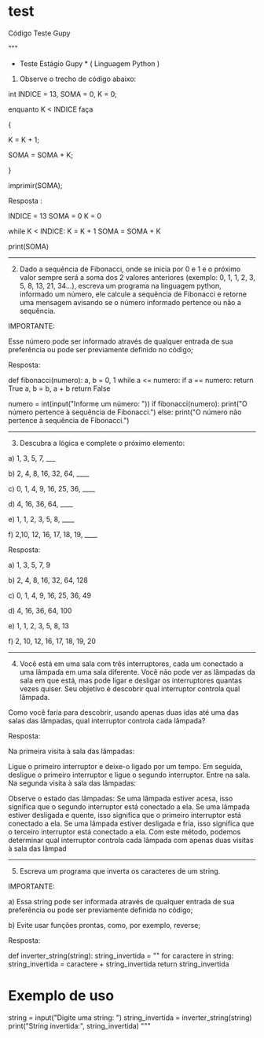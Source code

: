# test
Código Teste Gupy

"""
* Teste Estágio Gupy  *
( Linguagem Python )

1) Observe o trecho de código abaixo:

int INDICE = 13, SOMA = 0, K = 0;

enquanto K < INDICE faça

{

K = K + 1;

SOMA = SOMA + K;

}

imprimir(SOMA);

 
Resposta :

INDICE = 13
SOMA = 0
K = 0

while K < INDICE:
    K = K + 1
    SOMA = SOMA + K

print(SOMA)

----------------------------

2) Dado a sequência de Fibonacci, onde se inicia por 0 e 1 e o próximo valor sempre será a soma dos 2 valores anteriores (exemplo: 0, 1, 1, 2, 3, 5, 8, 13, 21, 34...), escreva um programa na linguagem python, informado um número, ele calcule a sequência de Fibonacci e retorne uma mensagem avisando se o número informado pertence ou não a sequência.



IMPORTANTE:

Esse número pode ser informado através de qualquer entrada de sua preferência ou pode ser previamente definido no código;



Resposta:

def fibonacci(numero):
    a, b = 0, 1
    while a <= numero:
        if a == numero:
            return True
        a, b = b, a + b
    return False

numero = int(input("Informe um número: "))
if fibonacci(numero):
    print("O número pertence à sequência de Fibonacci.")
else:
    print("O número não pertence à sequência de Fibonacci.")

--------------------------------------------------
3) Descubra a lógica e complete o próximo elemento:


a) 1, 3, 5, 7, ___

b) 2, 4, 8, 16, 32, 64, ____

c) 0, 1, 4, 9, 16, 25, 36, ____

d) 4, 16, 36, 64, ____

e) 1, 1, 2, 3, 5, 8, ____

f) 2,10, 12, 16, 17, 18, 19, ____

Resposta:

a) 1, 3, 5, 7, 9

b) 2, 4, 8, 16, 32, 64, 128

c) 0, 1, 4, 9, 16, 25, 36, 49

d) 4, 16, 36, 64, 100

e) 1, 1, 2, 3, 5, 8, 13

f) 2, 10, 12, 16, 17, 18, 19, 20

---------------------------------------
4) Você está em uma sala com três interruptores, cada um conectado a uma lâmpada em uma sala diferente. Você não pode ver as lâmpadas da sala em que está, mas pode ligar e desligar os interruptores quantas vezes quiser. Seu objetivo é descobrir qual interruptor controla qual lâmpada.

Como você faria para descobrir, usando apenas duas idas até uma das salas das lâmpadas, qual interruptor controla cada lâmpada?

Resposta:

Na primeira visita à sala das lâmpadas:

Ligue o primeiro interruptor e deixe-o ligado por um tempo.
Em seguida, desligue o primeiro interruptor e ligue o segundo interruptor.
Entre na sala.
Na segunda visita à sala das lâmpadas:

Observe o estado das lâmpadas:
Se uma lâmpada estiver acesa, isso significa que o segundo interruptor está conectado a ela.
Se uma lâmpada estiver desligada e quente, isso significa que o primeiro interruptor está conectado a ela.
Se uma lâmpada estiver desligada e fria, isso significa que o terceiro interruptor está conectado a ela.
Com este método, podemos determinar qual interruptor controla cada lâmpada com apenas duas visitas à sala das lâmpad

--------------------------------------------------------------------------------

5) Escreva um programa que inverta os caracteres de um string.


IMPORTANTE:

a) Essa string pode ser informada através de qualquer entrada de sua preferência ou pode ser previamente definida no código;

b) Evite usar funções prontas, como, por exemplo, reverse;

Resposta:

def inverter_string(string):
    string_invertida = ""
    for caractere in string:
        string_invertida = caractere + string_invertida
    return string_invertida

# Exemplo de uso
string = input("Digite uma string: ")
string_invertida = inverter_string(string)
print("String invertida:", string_invertida) """
